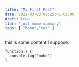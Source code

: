 ```yaml
---
title: "My First Post"
date: 2022-03-03T09:25:41+01:00
draft: true
tldr: "just some summary"
tags: [ "bobo","cat" ]
---
```

this is some content I suppose.

```
function() {
  console.log('bobo')
}
```
